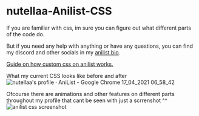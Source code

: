 # nutellaa-Anilist-CSS

If you are familiar with css, im sure you can figure out what different parts of the code do.

But if you need any help with anything or have any questions, you can find my discord and other socials in my [anilist bio](https://anilist.co/user/nutellaa/).


[Guide on how custom css on anilist works.](https://github.com/Kurisu-chan/anilist-css#anilist-css)

What my current CSS looks like before and after![nutellaa's profile · AniList - Google Chrome 17_04_2021 06_58_42](https://user-images.githubusercontent.com/82683011/115103546-899b8880-9f4a-11eb-8632-d3a4b3e586df.png)

Ofcourse there are animations and other features on different parts throughout my profile that cant be seen with just a scrrenshot ^^
![anilist css screenshot](https://user-images.githubusercontent.com/82683011/115103487-24479780-9f4a-11eb-8fa8-c7cc2652008e.png) 
